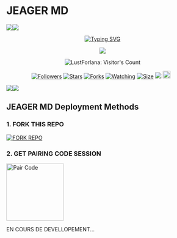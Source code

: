 # JEAGER MD
   <a><img src='https://i.imgur.com/LyHic3i.gif'/></a><a><img src='https://i.imgur.com/LyHic3i.gif'/></a>
<p align="center">
<p align="center">
  <a href="<a href="https://git.io/typing-svg"><img src="https://readme-typing-svg.demolab.com?font=Fira+Code&duration=500&pause=1000&color=7078F7&width=435&lines=JEAGER MD-V2;FORK+MY+BOT+A+GIVE+ME+STARS+%E2%AD%90%EF%B8%8F+;Thank+you+%F0%9F%99%8F+" alt="Typing SVG" /></a>
 </p>
<p align="center">
<img src="https://telegra.ph/file/a77bc277a3f7fc9fe77ff.jpg"/> 
<p align="center"><img src="https://profile-counter.glitch.me/{DAMON JEAGER}/count.svg" alt="LustForlana: Visitor's Count" /></p>
<p align="center">
<a href="https://github.com/eren5m/followers"><img title="Followers" src="https://img.shields.io/github/followers/eren5m?color=red&style=flat-square"></a>
<a href="https://github.com/eren5m/JEAGER MD/stargazers/"><img title="Stars" src="https://img.shields.io/github/star/eren5m/JEAGER MD?color=blue&style=flat-square"></a>
<a href="https://github.com/eren5m/JEAGER MD/network/members"><img title="Forks" src="https://img.shields.io/github/forks/Eren5m/JEAGER MD?color=red&style=flat-square"></a>
<a href="https://github.come/eren5m/JEAGER MD/watchers"><img title="Watching" src="https://img.shields.io/github/watchers/eren5m/JEAGER MD?label=Watchers&color=blue&style=flat-square"></a>
<a href="https://github.com/eren5m/JEAGER MD/"><img title="Size" src="https://img.shields.io/github/repo-size/eren5m/JEAGER MD?style=flat-square&color=green"></a>
<a href="https://hits.seeyoufarm.com"><img src="https://hits.seeyoufarm.com/api/count/incr/badge.svg?url=https%3A%2F%2Fgithub.com%2FDeeCeeXxx%2FQueen-Anita-Md&count_bg=%2379C83D&title_bg=%23555555&icon=probot.svg&icon_color=%2300FF6D&title=hits&edge_flat=false"/></a>
<a href="https://github.com/eren5m/JEAGER MD/graphs/commit-activity"><img height="20" src="https://img.shields.io/badge/Maintained%3F-yes-green.svg"></a>&nbsp;&nbsp;
</p>
<p align='center'>
    </p>
<a><img src='https://i.imgur.com/LyHic3i.gif'/></a><a><img src='https://i.imgur.com/LyHic3i.gif'/></a>
<p align="center">

 ## JEAGER MD Deployment Methods

### 1. FORK THIS REPO

<a href="https://github.com/eren5m/JEAGER MD/fork"><img title="FORK REPO" src="https://img.shields.io/badge/FORK REPO-h?color=black&style=for-the-badge&logo=stackshare"></a>


### 2. GET PAIRING CODE SESSION

<a href="https://raizenbot-webpair.onrender.com">
    <img src="https://i.imgur.com/pEMNzhf.mp4" alt="Pair Code" width="150" height="150">
</a>


EN COURS DE DEVELLOPEMENT...
